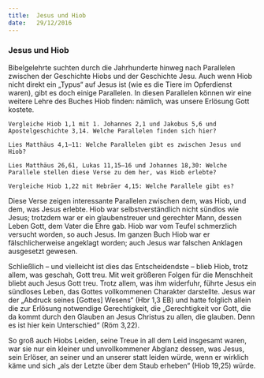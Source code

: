 ```yaml
---
title:  Jesus und Hiob
date:   29/12/2016
---
```


### Jesus und Hiob 

Bibelgelehrte suchten durch die Jahrhunderte hinweg nach Parallelen zwischen der Geschichte Hiobs und der Geschichte Jesu. Auch wenn Hiob nicht direkt ein „Typus“ auf Jesus ist (wie es die Tiere im Opferdienst waren), gibt es doch einige Parallelen. In diesen Parallelen können wir eine weitere Lehre des Buches Hiob finden: nämlich, was unsere Erlösung Gott kostete. 

`Vergleiche Hiob 1,1 mit 1. Johannes 2,1 und Jakobus 5,6 und Apostelgeschichte 3,14. Welche Parallelen finden sich hier?` 

`Lies Matthäus 4,1–11: Welche Parallelen gibt es zwischen Jesus und Hiob?` 

`Lies Matthäus 26,61, Lukas 11,15–16 und Johannes 18,30: Welche Parallele stellen diese Verse zu dem her, was Hiob erlebte?` 

`Vergleiche Hiob 1,22 mit Hebräer 4,15: Welche Parallele gibt es?` 

Diese Verse zeigen interessante Parallelen zwischen dem, was Hiob, und dem, was Jesus erlebte. Hiob war selbstverständlich nicht sündlos wie Jesus; trotzdem war er ein glaubenstreuer und gerechter Mann, dessen Leben Gott, dem Vater die Ehre gab. Hiob war vom Teufel schmerzlich versucht worden, so auch Jesus. Im ganzen Buch Hiob war er fälschlicherweise angeklagt worden; auch Jesus war falschen Anklagen ausgesetzt gewesen. 

Schließlich – und vielleicht ist dies das Entscheidendste – blieb Hiob, trotz allem, was geschah, Gott treu. Mit weit größeren Folgen für die Menschheit bliebt auch Jesus Gott treu. Trotz allem, was ihm widerfuhr, führte Jesus ein sündloses Leben, das Gottes vollkommenen Charakter darstellte. Jesus war der „Abdruck seines [Gottes] Wesens“ (Hbr 1,3 EB) und hatte folglich allein die zur Erlösung notwendige Gerechtigkeit, die „Gerechtigkeit vor Gott, die da kommt durch den Glauben an Jesus Christus zu allen, die glauben. Denn es ist hier kein Unterschied“ (Röm 3,22). 

So groß auch Hiobs Leiden, seine Treue in all dem Leid insgesamt waren, war sie nur ein kleiner und unvollkommener Abglanz dessen, was Jesus, sein Erlöser, an seiner und an unserer statt leiden würde, wenn er wirklich käme und sich „als der Letzte über dem Staub erheben“ (Hiob 19,25) würde. 